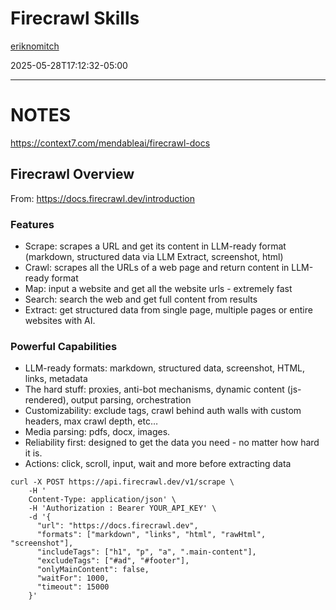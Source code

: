 # Firecrawl Skills

[eriknomitch](https://erik.is)

2025-05-28T17:12:32-05:00

---

# NOTES

https://context7.com/mendableai/firecrawl-docs

## Firecrawl Overview
From: https://docs.firecrawl.dev/introduction

### Features
- Scrape: scrapes a URL and get its content in LLM-ready format (markdown, structured data via LLM Extract, screenshot, html)
- Crawl: scrapes all the URLs of a web page and return content in LLM-ready format
- Map: input a website and get all the website urls - extremely fast
- Search: search the web and get full content from results
- Extract: get structured data from single page, multiple pages or entire websites with AI.

### Powerful Capabilities
- LLM-ready formats: markdown, structured data, screenshot, HTML, links, metadata
- The hard stuff: proxies, anti-bot mechanisms, dynamic content (js-rendered), output parsing, orchestration
- Customizability: exclude tags, crawl behind auth walls with custom headers, max crawl depth, etc…
- Media parsing: pdfs, docx, images.
- Reliability first: designed to get the data you need - no matter how hard it is.
- Actions: click, scroll, input, wait and more before extracting data

```
curl -X POST https://api.firecrawl.dev/v1/scrape \
    -H '
    Content-Type: application/json' \
    -H 'Authorization : Bearer YOUR_API_KEY' \
    -d '{
      "url": "https://docs.firecrawl.dev",
      "formats": ["markdown", "links", "html", "rawHtml", "screenshot"],
      "includeTags": ["h1", "p", "a", ".main-content"],
      "excludeTags": ["#ad", "#footer"],
      "onlyMainContent": false,
      "waitFor": 1000,
      "timeout": 15000
    }'
```
